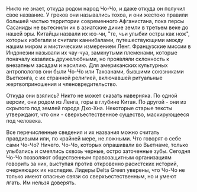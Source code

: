 Никто не знает, откуда родом народ Чо-Чо, и даже откуда он получил свое название. У греков они назывались тохоа, и они жестоко правили большей частью территории современного Афганистана, пока персы Сасаниды не вытеснили их в азиатские дикие земли в третьем веке до нашей эры. Китайцы назвали их юэ-чи, "те, чьи улыбки остры как нож", которых избегали и считали каннибалами, путешествующими между нашим миром и мистическим измерением Ленг. Французские миссии в Индонезии называли их чау-чуа, замкнутыми племенами, которые поначалу казались дружелюбными, но проявляли склонность к внезапным засадам и насилию. Для американских культурных антропологов они были Чо-Чо или Тахоанами, бывшими союзниками Вьетконга, с их странной религией, включавшей ритуальные жертвоприношения и членовредительство. 

Откуда они взялись? Никто не может сказать наверняка. По одной версии, они родом из Ленга, горы в глубине Китая. По другой - они из скрытого под землей города Дхо-Хна. Некоторые старые тексты утверждают, что они - сверхъестественное существо, маскирующееся под человека. 

Все перечисленные сведения и их названия можно считать правдивыми или, по крайней мере, не ложными. Что говорят о себе сами Чо-Чо? Ничего. Чо-Чо, которых опрашивали во Вьетнаме, только улыбались и смеялись сквозь черные, остро заточенные зубы. Сегодня Чо-Чо позволяют общественным правозащитным организациям говорить за них, выступая против откровенно расистских историй, очерняющих их наследие. Лидеры Delta Green уверены, что Чо-Чо не только имеют опасные связи со сверхъестественным, но и умеют лгать. Им нельзя доверять.